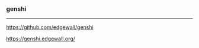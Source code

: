 ### genshi
---
https://github.com/edgewall/genshi

https://genshi.edgewall.org/

```
```

```
```

```
```


